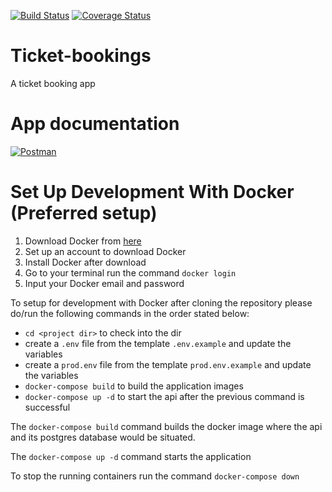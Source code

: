[![Build Status](https://travis-ci.com/kimbugp/ticket-bookings.svg?branch=master)](https://travis-ci.com/kimbugp/ticket-bookings)
[![Coverage Status](https://coveralls.io/repos/github/kimbugp/ticket-bookings/badge.svg?branch=master)](https://coveralls.io/github/kimbugp/ticket-bookings?branch=master)
# Ticket-bookings
A ticket booking app


# App documentation  
[![Postman](https://run.pstmn.io/button.svg)](https://documenter.getpostman.com/view/5531020/SVYrryHS)

# Set Up Development With Docker (Preferred setup)

1. Download Docker from [here](https://docs.docker.com/)
2. Set up an account to download Docker
3. Install Docker after download
4. Go to your terminal run the command `docker login`
5. Input your Docker email and password

To setup for development with Docker after cloning the repository please do/run the following commands in the order stated below:

-   `cd <project dir>` to check into the dir
-   create a `.env` file from the template `.env.example` and update the variables
-   create a `prod.env` file from the template `prod.env.example` and update the variables
-   `docker-compose build` to build the application images
-   `docker-compose up -d` to start the api after the previous command is successful

The `docker-compose build` command builds the docker image where the api and its postgres database would be situated.

The `docker-compose up -d` command starts the application 

To stop the running containers run the command `docker-compose down`
